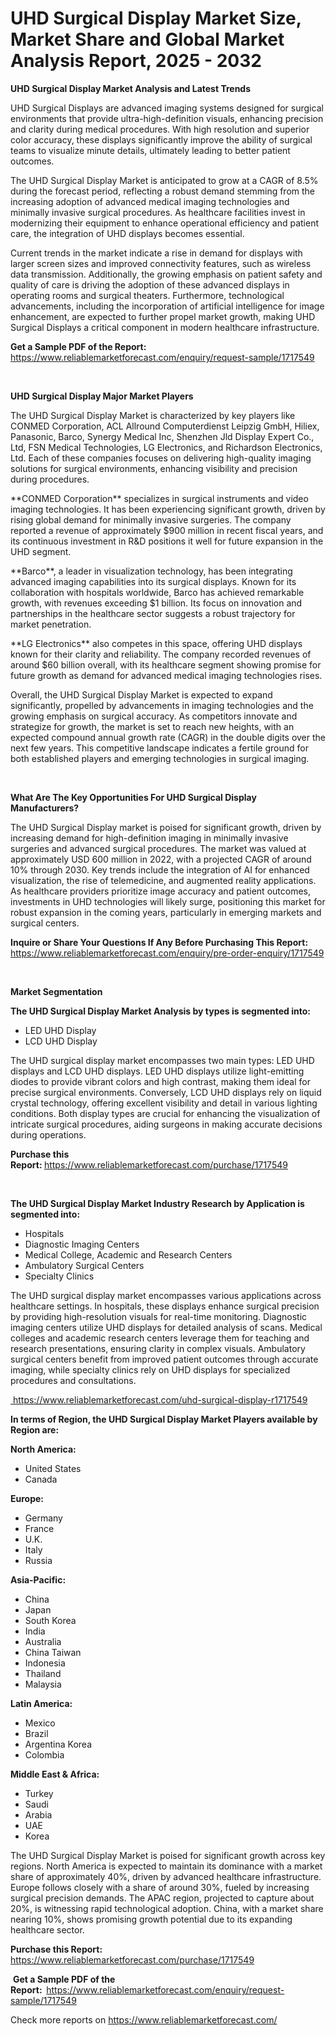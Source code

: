 <p><h1>UHD Surgical Display Market Size, Market Share and Global Market Analysis Report, 2025 - 2032</h1></p><p><strong>UHD Surgical Display Market Analysis and Latest Trends</strong></p>
<p><p>UHD Surgical Displays are advanced imaging systems designed for surgical environments that provide ultra-high-definition visuals, enhancing precision and clarity during medical procedures. With high resolution and superior color accuracy, these displays significantly improve the ability of surgical teams to visualize minute details, ultimately leading to better patient outcomes.</p><p>The UHD Surgical Display Market is anticipated to grow at a CAGR of 8.5% during the forecast period, reflecting a robust demand stemming from the increasing adoption of advanced medical imaging technologies and minimally invasive surgical procedures. As healthcare facilities invest in modernizing their equipment to enhance operational efficiency and patient care, the integration of UHD displays becomes essential. </p><p>Current trends in the market indicate a rise in demand for displays with larger screen sizes and improved connectivity features, such as wireless data transmission. Additionally, the growing emphasis on patient safety and quality of care is driving the adoption of these advanced displays in operating rooms and surgical theaters. Furthermore, technological advancements, including the incorporation of artificial intelligence for image enhancement, are expected to further propel market growth, making UHD Surgical Displays a critical component in modern healthcare infrastructure.</p></p>
<p><strong>Get a Sample PDF of the Report:&nbsp;</strong> <a href="https://www.reliablemarketforecast.com/enquiry/request-sample/1717549?utm_campaign=2315&utm_medium=2&utm_source=Github&utm_content=ia&utm_term=25032025&utm_id=uhd-surgical-display">https://www.reliablemarketforecast.com/enquiry/request-sample/1717549</a></p>
<p>&nbsp;</p>
<p><strong>UHD Surgical Display Major Market Players</strong></p>
<p><p>The UHD Surgical Display Market is characterized by key players like CONMED Corporation, ACL Allround Computerdienst Leipzig GmbH, Hiliex, Panasonic, Barco, Synergy Medical Inc, Shenzhen Jld Display Expert Co., Ltd, FSN Medical Technologies, LG Electronics, and Richardson Electronics, Ltd. Each of these companies focuses on delivering high-quality imaging solutions for surgical environments, enhancing visibility and precision during procedures.</p><p>**CONMED Corporation** specializes in surgical instruments and video imaging technologies. It has been experiencing significant growth, driven by rising global demand for minimally invasive surgeries. The company reported a revenue of approximately $900 million in recent fiscal years, and its continuous investment in R&D positions it well for future expansion in the UHD segment.</p><p>**Barco**, a leader in visualization technology, has been integrating advanced imaging capabilities into its surgical displays. Known for its collaboration with hospitals worldwide, Barco has achieved remarkable growth, with revenues exceeding $1 billion. Its focus on innovation and partnerships in the healthcare sector suggests a robust trajectory for market penetration.</p><p>**LG Electronics** also competes in this space, offering UHD displays known for their clarity and reliability. The company recorded revenues of around $60 billion overall, with its healthcare segment showing promise for future growth as demand for advanced medical imaging technologies rises.</p><p>Overall, the UHD Surgical Display Market is expected to expand significantly, propelled by advancements in imaging technologies and the growing emphasis on surgical accuracy. As competitors innovate and strategize for growth, the market is set to reach new heights, with an expected compound annual growth rate (CAGR) in the double digits over the next few years. This competitive landscape indicates a fertile ground for both established players and emerging technologies in surgical imaging.</p></p>
<p>&nbsp;</p>
<p><strong>What Are The Key Opportunities For UHD Surgical Display Manufacturers?</strong></p>
<p><p>The UHD Surgical Display market is poised for significant growth, driven by increasing demand for high-definition imaging in minimally invasive surgeries and advanced surgical procedures. The market was valued at approximately USD 600 million in 2022, with a projected CAGR of around 10% through 2030. Key trends include the integration of AI for enhanced visualization, the rise of telemedicine, and augmented reality applications. As healthcare providers prioritize image accuracy and patient outcomes, investments in UHD technologies will likely surge, positioning this market for robust expansion in the coming years, particularly in emerging markets and surgical centers.</p></p>
<p><strong>Inquire or Share Your Questions If Any Before Purchasing This Report:</strong> <a href="https://www.reliablemarketforecast.com/enquiry/pre-order-enquiry/1717549?utm_campaign=2315&utm_medium=2&utm_source=Github&utm_content=ia&utm_term=25032025&utm_id=uhd-surgical-display">https://www.reliablemarketforecast.com/enquiry/pre-order-enquiry/1717549</a></p>
<p>&nbsp;</p>
<p><strong>Market Segmentation</strong></p>
<p><strong>The UHD Surgical Display Market Analysis by types is segmented into:</strong></p>
<p><ul><li>LED UHD Display</li><li>LCD UHD Display</li></ul></p>
<p><p>The UHD surgical display market encompasses two main types: LED UHD displays and LCD UHD displays. LED UHD displays utilize light-emitting diodes to provide vibrant colors and high contrast, making them ideal for precise surgical environments. Conversely, LCD UHD displays rely on liquid crystal technology, offering excellent visibility and detail in various lighting conditions. Both display types are crucial for enhancing the visualization of intricate surgical procedures, aiding surgeons in making accurate decisions during operations.</p></p>
<p><strong>Purchase this Report:&nbsp;</strong><a href="https://www.reliablemarketforecast.com/purchase/1717549?utm_campaign=2315&utm_medium=2&utm_source=Github&utm_content=ia&utm_term=25032025&utm_id=uhd-surgical-display">https://www.reliablemarketforecast.com/purchase/1717549</a></p>
<p>&nbsp;</p>
<p><strong>The UHD Surgical Display Market Industry Research by Application is segmented into:</strong></p>
<p><ul><li>Hospitals</li><li>Diagnostic Imaging Centers</li><li>Medical College, Academic and Research Centers</li><li>Ambulatory Surgical Centers</li><li>Specialty Clinics</li></ul></p>
<p><p>The UHD surgical display market encompasses various applications across healthcare settings. In hospitals, these displays enhance surgical precision by providing high-resolution visuals for real-time monitoring. Diagnostic imaging centers utilize UHD displays for detailed analysis of scans. Medical colleges and academic research centers leverage them for teaching and research presentations, ensuring clarity in complex visuals. Ambulatory surgical centers benefit from improved patient outcomes through accurate imaging, while specialty clinics rely on UHD displays for specialized procedures and consultations.</p></p>
<p><a href="https://www.reliablemarketforecast.com/uhd-surgical-display-r1717549?utm_campaign=2315&utm_medium=2&utm_source=Github&utm_content=ia&utm_term=25032025&utm_id=uhd-surgical-display">&nbsp;https://www.reliablemarketforecast.com/uhd-surgical-display-r1717549</a></p>
<p><strong>In terms of Region, the UHD Surgical Display Market Players available by Region are:</strong></p>
<p>
    <p> <strong> North America: </strong>
        <ul>
            <li>United States</li>
            <li>Canada</li>
        </ul>
        </p> 
    <p> <strong> Europe: </strong>
        <ul>
            <li>Germany</li>
            <li>France</li>
            <li>U.K.</li>
            <li>Italy</li>
            <li>Russia</li>
        </ul>
        </p> 
    <p> <strong> Asia-Pacific: </strong>
        <ul>
            <li>China</li>
            <li>Japan</li>
            <li>South Korea</li>
            <li>India</li>
            <li>Australia</li>
            <li>China Taiwan</li>
            <li>Indonesia</li>
            <li>Thailand</li>
            <li>Malaysia</li>
        </ul>
        </p> 
    <p> <strong> Latin America: </strong>
        <ul>
            <li>Mexico</li>
            <li>Brazil</li>
            <li>Argentina Korea</li>
            <li>Colombia</li>
        </ul>
        </p> 
    <p> <strong> Middle East & Africa: </strong>
        <ul>
            <li>Turkey</li>
            <li>Saudi</li>
            <li>Arabia</li>
            <li>UAE</li>
            <li>Korea</li>
        </ul>
    </p>
    </p>
<p><p>The UHD Surgical Display Market is poised for significant growth across key regions. North America is expected to maintain its dominance with a market share of approximately 40%, driven by advanced healthcare infrastructure. Europe follows closely with a share of around 30%, fueled by increasing surgical precision demands. The APAC region, projected to capture about 20%, is witnessing rapid technological adoption. China, with a market share nearing 10%, shows promising growth potential due to its expanding healthcare sector.</p></p>
<p><strong>Purchase this Report: </strong><a href="https://www.reliablemarketforecast.com/purchase/1717549?utm_campaign=2315&utm_medium=2&utm_source=Github&utm_content=ia&utm_term=25032025&utm_id=uhd-surgical-display">https://www.reliablemarketforecast.com/purchase/1717549</a></p>
<p>&nbsp;<strong>Get a Sample PDF of the Report:&nbsp;&nbsp;</strong><a href="https://www.reliablemarketforecast.com/enquiry/request-sample/1717549?utm_campaign=2315&utm_medium=2&utm_source=Github&utm_content=ia&utm_term=25032025&utm_id=uhd-surgical-display">https://www.reliablemarketforecast.com/enquiry/request-sample/1717549</a></p>
<p><strong></strong></p>
<p>Check more reports on <a href="https://www.reliablemarketforecast.com/?utm_campaign=2315&utm_medium=2&utm_source=Github&utm_content=ia&utm_term=25032025&utm_id=uhd-surgical-display">https://www.reliablemarketforecast.com/</a></p>